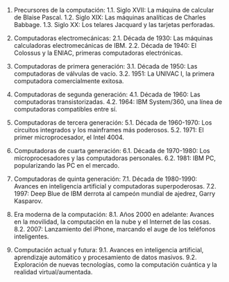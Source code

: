 1. Precursores de la computación:
   1.1. Siglo XVII: La máquina de calcular de Blaise Pascal.
   1.2. Siglo XIX: Las máquinas analíticas de Charles Babbage.
   1.3. Siglo XX: Los telares Jacquard y las tarjetas perforadas.

2. Computadoras electromecánicas:
   2.1. Década de 1930: Las máquinas calculadoras electromecánicas de IBM.
   2.2. Década de 1940: El Colossus y la ENIAC, primeras computadoras electrónicas.

3. Computadoras de primera generación:
   3.1. Década de 1950: Las computadoras de válvulas de vacío.
   3.2. 1951: La UNIVAC I, la primera computadora comercialmente exitosa.

4. Computadoras de segunda generación:
   4.1. Década de 1960: Las computadoras transistorizadas.
   4.2. 1964: IBM System/360, una línea de computadoras compatibles entre sí.

5. Computadoras de tercera generación:
   5.1. Década de 1960-1970: Los circuitos integrados y los mainframes más poderosos.
   5.2. 1971: El primer microprocesador, el Intel 4004.

6. Computadoras de cuarta generación:
   6.1. Década de 1970-1980: Los microprocesadores y las computadoras personales.
   6.2. 1981: IBM PC, popularizando las PC en el mercado.

7. Computadoras de quinta generación:
   7.1. Década de 1980-1990: Avances en inteligencia artificial y computadoras superpoderosas.
   7.2. 1997: Deep Blue de IBM derrota al campeón mundial de ajedrez, Garry Kasparov.

8. Era moderna de la computación:
   8.1. Años 2000 en adelante: Avances en la movilidad, la computación en la nube y el Internet de las cosas.
   8.2. 2007: Lanzamiento del iPhone, marcando el auge de los teléfonos inteligentes.

9. Computación actual y futura:
   9.1. Avances en inteligencia artificial, aprendizaje automático y procesamiento de datos masivos.
   9.2. Exploración de nuevas tecnologías, como la computación cuántica y la realidad virtual/aumentada.
